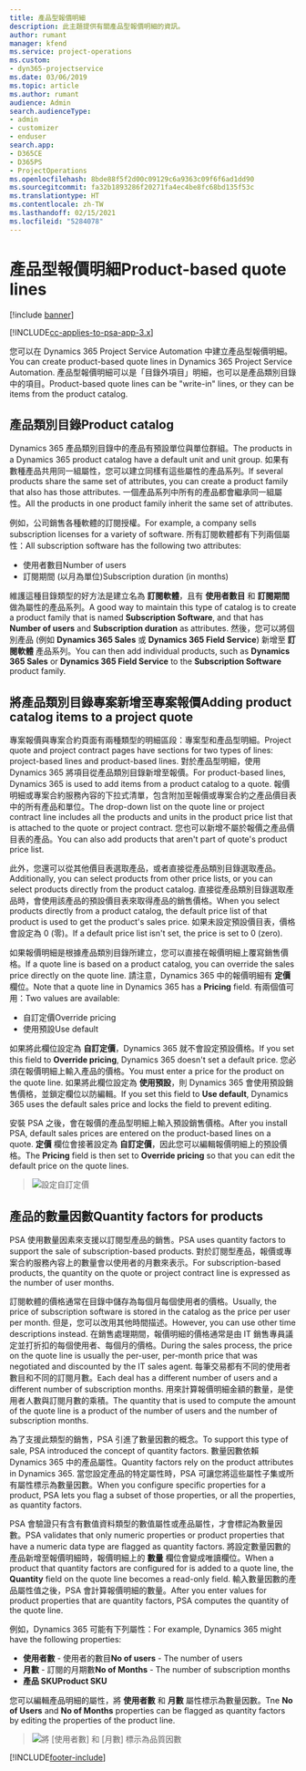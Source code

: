 ```yaml
---
title: 產品型報價明細
description: 此主題提供有關產品型報價明細的資訊。
author: rumant
manager: kfend
ms.service: project-operations
ms.custom:
- dyn365-projectservice
ms.date: 03/06/2019
ms.topic: article
ms.author: rumant
audience: Admin
search.audienceType:
- admin
- customizer
- enduser
search.app:
- D365CE
- D365PS
- ProjectOperations
ms.openlocfilehash: 8bde88f5f2d00c09129c6a9363c09f6f6ad1dd90
ms.sourcegitcommit: fa32b1893286f20271fa4ec4be8fc68bd135f53c
ms.translationtype: HT
ms.contentlocale: zh-TW
ms.lasthandoff: 02/15/2021
ms.locfileid: "5284078"
---
```

# <a name="product-based-quote-lines"></a><span data-ttu-id="74d08-103">產品型報價明細</span><span class="sxs-lookup"><span data-stu-id="74d08-103">Product-based quote lines</span></span>

[!include [banner](../includes/psa-now-project-operations.md)]

[!INCLUDE[cc-applies-to-psa-app-3.x](../includes/cc-applies-to-psa-app-3x.md)]


<span data-ttu-id="74d08-104">您可以在 Dynamics 365 Project Service Automation 中建立產品型報價明細。</span><span class="sxs-lookup"><span data-stu-id="74d08-104">You can create product-based quote lines in Dynamics 365 Project Service Automation.</span></span> <span data-ttu-id="74d08-105">產品型報價明細可以是「目錄外項目」明細，也可以是產品類別目錄中的項目。</span><span class="sxs-lookup"><span data-stu-id="74d08-105">Product-based quote lines can be "write-in" lines, or they can be items from the product catalog.</span></span>

## <a name="product-catalog"></a><span data-ttu-id="74d08-106">產品類別目錄</span><span class="sxs-lookup"><span data-stu-id="74d08-106">Product catalog</span></span>

<span data-ttu-id="74d08-107">Dynamics 365 產品類別目錄中的產品有預設單位與單位群組。</span><span class="sxs-lookup"><span data-stu-id="74d08-107">The products in a Dynamics 365 product catalog have a default unit and unit group.</span></span> <span data-ttu-id="74d08-108">如果有數種產品共用同一組屬性，您可以建立同樣有這些屬性的產品系列。</span><span class="sxs-lookup"><span data-stu-id="74d08-108">If several products share the same set of attributes, you can create a product family that also has those attributes.</span></span> <span data-ttu-id="74d08-109">一個產品系列中所有的產品都會繼承同一組屬性。</span><span class="sxs-lookup"><span data-stu-id="74d08-109">All the products in one product family inherit the same set of attributes.</span></span>

<span data-ttu-id="74d08-110">例如，公司銷售各種軟體的訂閱授權。</span><span class="sxs-lookup"><span data-stu-id="74d08-110">For example, a company sells subscription licenses for a variety of software.</span></span> <span data-ttu-id="74d08-111">所有訂閱軟體都有下列兩個屬性：</span><span class="sxs-lookup"><span data-stu-id="74d08-111">All subscription software has the following two attributes:</span></span>

- <span data-ttu-id="74d08-112">使用者數目</span><span class="sxs-lookup"><span data-stu-id="74d08-112">Number of users</span></span> 
- <span data-ttu-id="74d08-113">訂閱期間 (以月為單位)</span><span class="sxs-lookup"><span data-stu-id="74d08-113">Subscription duration (in months)</span></span>

<span data-ttu-id="74d08-114">維護這種目錄類型的好方法是建立名為 **訂閱軟體**，且有 **使用者數目** 和 **訂閱期間** 做為屬性的產品系列。</span><span class="sxs-lookup"><span data-stu-id="74d08-114">A good way to maintain this type of catalog is to create a product family that is named **Subscription Software**, and that has **Number of users** and **Subscription duration** as attributes.</span></span> <span data-ttu-id="74d08-115">然後，您可以將個別產品 (例如 **Dynamics 365 Sales** 或 **Dynamics 365 Field Service**) 新增至 **訂閱軟體** 產品系列。</span><span class="sxs-lookup"><span data-stu-id="74d08-115">You can then add individual products, such as **Dynamics 365 Sales** or **Dynamics 365 Field Service** to the **Subscription Software** product family.</span></span>

## <a name="adding-product-catalog-items-to-a-project-quote"></a><span data-ttu-id="74d08-116">將產品類別目錄專案新增至專案報價</span><span class="sxs-lookup"><span data-stu-id="74d08-116">Adding product catalog items to a project quote</span></span>

<span data-ttu-id="74d08-117">專案報價與專案合約頁面有兩種類型的明細區段：專案型和產品型明細。</span><span class="sxs-lookup"><span data-stu-id="74d08-117">Project quote and project contract pages have sections for two types of lines: project-based lines and product-based lines.</span></span> <span data-ttu-id="74d08-118">對於產品型明細，使用 Dynamics 365 將項目從產品類別目錄新增至報價。</span><span class="sxs-lookup"><span data-stu-id="74d08-118">For product-based lines, Dynamics 365 is used to add items from a product catalog to a quote.</span></span> <span data-ttu-id="74d08-119">報價明細或專案合約服務內容的下拉式清單，包含附加至報價或專案合約之產品價目表中的所有產品和單位。</span><span class="sxs-lookup"><span data-stu-id="74d08-119">The drop-down list on the quote line or project contract line includes all the products and units in the product price list that is attached to the quote or project contract.</span></span> <span data-ttu-id="74d08-120">您也可以新增不屬於報價之產品價目表的產品。</span><span class="sxs-lookup"><span data-stu-id="74d08-120">You can also add products that aren't part of quote's product price list.</span></span>

<span data-ttu-id="74d08-121">此外，您還可以從其他價目表選取產品，或者直接從產品類別目錄選取產品。</span><span class="sxs-lookup"><span data-stu-id="74d08-121">Additionally, you can select products from other price lists, or you can select products directly from the product catalog.</span></span> <span data-ttu-id="74d08-122">直接從產品類別目錄選取產品時，會使用該產品的預設價目表來取得產品的銷售價格。</span><span class="sxs-lookup"><span data-stu-id="74d08-122">When you select products directly from a product catalog, the default price list of that product is used to get the product's sales price.</span></span> <span data-ttu-id="74d08-123">如果未設定預設價目表，價格會設定為 0 (零)。</span><span class="sxs-lookup"><span data-stu-id="74d08-123">If a default price list isn't set, the price is set to 0 (zero).</span></span>

<span data-ttu-id="74d08-124">如果報價明細是根據產品類別目錄所建立，您可以直接在報價明細上覆寫銷售價格。</span><span class="sxs-lookup"><span data-stu-id="74d08-124">If a quote line is based on a product catalog, you can override the sales price directly on the quote line.</span></span> <span data-ttu-id="74d08-125">請注意，Dynamics 365 中的報價明細有 **定價** 欄位。</span><span class="sxs-lookup"><span data-stu-id="74d08-125">Note that a quote line in Dynamics 365 has a **Pricing** field.</span></span> <span data-ttu-id="74d08-126">有兩個值可用：</span><span class="sxs-lookup"><span data-stu-id="74d08-126">Two values are available:</span></span>

- <span data-ttu-id="74d08-127">自訂定價</span><span class="sxs-lookup"><span data-stu-id="74d08-127">Override pricing</span></span>  
- <span data-ttu-id="74d08-128">使用預設</span><span class="sxs-lookup"><span data-stu-id="74d08-128">Use default</span></span>

<span data-ttu-id="74d08-129">如果將此欄位設定為 **自訂定價**，Dynamics 365 就不會設定預設價格。</span><span class="sxs-lookup"><span data-stu-id="74d08-129">If you set this field to **Override pricing**, Dynamics 365 doesn't set a default price.</span></span> <span data-ttu-id="74d08-130">您必須在報價明細上輸入產品的價格。</span><span class="sxs-lookup"><span data-stu-id="74d08-130">You must enter a price for the product on the quote line.</span></span> <span data-ttu-id="74d08-131">如果將此欄位設定為 **使用預設**，則 Dynamics 365 會使用預設銷售價格，並鎖定欄位以防編輯。</span><span class="sxs-lookup"><span data-stu-id="74d08-131">If you set this field to **Use default**, Dynamics 365 uses the default sales price and locks the field to prevent editing.</span></span>

<span data-ttu-id="74d08-132">安裝 PSA 之後，會在報價的產品型明細上輸入預設銷售價格。</span><span class="sxs-lookup"><span data-stu-id="74d08-132">After you install PSA, default sales prices are entered on the product-based lines on a quote.</span></span> <span data-ttu-id="74d08-133">**定價** 欄位會接著設定為 **自訂定價**，因此您可以編輯報價明細上的預設價格。</span><span class="sxs-lookup"><span data-stu-id="74d08-133">The **Pricing** field is then set to **Override pricing** so that you can edit the default price on the quote lines.</span></span>

> ![設定自訂定價](media/basic-guide-10.png)
 
## <a name="quantity-factors-for-products"></a><span data-ttu-id="74d08-135">產品的數量因數</span><span class="sxs-lookup"><span data-stu-id="74d08-135">Quantity factors for products</span></span>

<span data-ttu-id="74d08-136">PSA 使用數量因素來支援以訂閱型產品的銷售。</span><span class="sxs-lookup"><span data-stu-id="74d08-136">PSA uses quantity factors to support the sale of subscription-based products.</span></span> <span data-ttu-id="74d08-137">對於訂閱型產品，報價或專案合約服務內容上的數量會以使用者的月數來表示。</span><span class="sxs-lookup"><span data-stu-id="74d08-137">For subscription-based products, the quantity on the quote or project contract line is expressed as the number of user months.</span></span>

<span data-ttu-id="74d08-138">訂閱軟體的價格通常在目錄中儲存為每個月每個使用者的價格。</span><span class="sxs-lookup"><span data-stu-id="74d08-138">Usually, the price of subscription software is stored in the catalog as the price per user per month.</span></span> <span data-ttu-id="74d08-139">但是，您可以改用其他時間描述。</span><span class="sxs-lookup"><span data-stu-id="74d08-139">However, you can use other time descriptions instead.</span></span> <span data-ttu-id="74d08-140">在銷售處理期間，報價明細的價格通常是由 IT 銷售專員議定並打折扣的每個使用者、每個月的價格。</span><span class="sxs-lookup"><span data-stu-id="74d08-140">During the sales process, the price on the quote line is usually the per-user, per-month price that was negotiated and discounted by the IT sales agent.</span></span> <span data-ttu-id="74d08-141">每筆交易都有不同的使用者數目和不同的訂閱月數。</span><span class="sxs-lookup"><span data-stu-id="74d08-141">Each deal has a different number of users and a different number of subscription months.</span></span> <span data-ttu-id="74d08-142">用來計算報價明細金額的數量，是使用者人數與訂閱月數的乘積。</span><span class="sxs-lookup"><span data-stu-id="74d08-142">The quantity that is used to compute the amount of the quote line is a product of the number of users and the number of subscription months.</span></span>

<span data-ttu-id="74d08-143">為了支援此類型的銷售，PSA 引進了數量因數的概念。</span><span class="sxs-lookup"><span data-stu-id="74d08-143">To support this type of sale, PSA introduced the concept of quantity factors.</span></span> <span data-ttu-id="74d08-144">數量因數依賴 Dynamics 365 中的產品屬性。</span><span class="sxs-lookup"><span data-stu-id="74d08-144">Quantity factors rely on the product attributes in Dynamics 365.</span></span> <span data-ttu-id="74d08-145">當您設定產品的特定屬性時，PSA 可讓您將這些屬性子集或所有屬性標示為數量因數。</span><span class="sxs-lookup"><span data-stu-id="74d08-145">When you configure specific properties for a product, PSA lets you flag a subset of those properties, or all the properties, as quantity factors.</span></span>

<span data-ttu-id="74d08-146">PSA 會驗證只有含有數值資料類型的數值屬性或產品屬性，才會標記為數量因數。</span><span class="sxs-lookup"><span data-stu-id="74d08-146">PSA validates that only numeric properties or product properties that have a numeric data type are flagged as quantity factors.</span></span> <span data-ttu-id="74d08-147">將設定數量因數的產品新增至報價明細時，報價明細上的 **數量** 欄位會變成唯讀欄位。</span><span class="sxs-lookup"><span data-stu-id="74d08-147">When a product that quantity factors are configured for is added to a quote line, the **Quantity** field on the quote line becomes a read-only field.</span></span> <span data-ttu-id="74d08-148">輸入數量因數的產品屬性值之後，PSA 會計算報價明細的數量。</span><span class="sxs-lookup"><span data-stu-id="74d08-148">After you enter values for product properties that are quantity factors, PSA computes the quantity of the quote line.</span></span>

<span data-ttu-id="74d08-149">例如，Dynamics 365 可能有下列屬性：</span><span class="sxs-lookup"><span data-stu-id="74d08-149">For example, Dynamics 365 might have the following properties:</span></span> 

- <span data-ttu-id="74d08-150">**使用者數** - 使用者的數目</span><span class="sxs-lookup"><span data-stu-id="74d08-150">**No of users** - The number of users</span></span> 
- <span data-ttu-id="74d08-151">**月數** - 訂閱的月期數</span><span class="sxs-lookup"><span data-stu-id="74d08-151">**No of Months** - The number of subscription months</span></span>
- <span data-ttu-id="74d08-152">**產品 SKU**</span><span class="sxs-lookup"><span data-stu-id="74d08-152">**Product SKU**</span></span> 

<span data-ttu-id="74d08-153">您可以編輯產品明細的屬性，將 **使用者數** 和 **月數** 屬性標示為數量因數。</span><span class="sxs-lookup"><span data-stu-id="74d08-153">Tne **No of Users** and **No of Months** properties can be flagged as quantity factors by editing the properties of the product line.</span></span> 

> ![將 [使用者數] 和 [月數] 標示為品質因數](media/basic-guide-11.png)
 


[!INCLUDE[footer-include](../includes/footer-banner.md)]